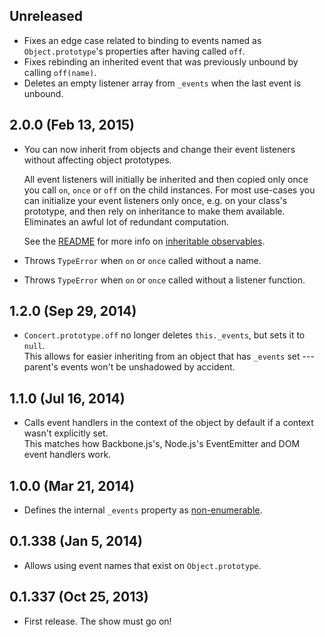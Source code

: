 ## Unreleased
- Fixes an edge case related to binding to events named as `Object.prototype`'s
  properties after having called `off`.
- Fixes rebinding an inherited event that was previously unbound by calling
  `off(name)`.
- Deletes an empty listener array from `_events` when the last event is unbound.

## 2.0.0 (Feb 13, 2015)
- You can now inherit from objects and change their event listeners without
  affecting object prototypes.

  All event listeners will initially be inherited and then copied only once you
  call `on`, `once` or `off` on the child instances. For most use-cases you can
  initialize your event listeners only once, e.g. on your class's prototype, and
  then rely on inheritance to make them available. Eliminates an awful lot of
  redundant computation.

  See the [README][] for more info on [inheritable
  observables](https://github.com/moll/js-concert#inheriting).

- Throws `TypeError` when `on` or `once` called without a name.
- Throws `TypeError` when `on` or `once` called without a listener function.

[README]: https://github.com/moll/js-concert

## 1.2.0 (Sep 29, 2014)
- `Concert.prototype.off` no longer deletes `this._events`, but sets it to
  `null`.  
  This allows for easier inheriting from an object that has `_events` set ---
  parent's events won't be unshadowed by accident.

## 1.1.0 (Jul 16, 2014)
- Calls event handlers in the context of the object by default if a context
  wasn't explicitly set.  
  This matches how Backbone.js's, Node.js's EventEmitter and DOM event handlers
  work.

## 1.0.0 (Mar 21, 2014)
- Defines the internal `_events` property as [non-enumerable][for-in].

[for-in]: http://www.ecma-international.org/ecma-262/5.1/#sec-12.6.4

## 0.1.338 (Jan 5, 2014)
- Allows using event names that exist on `Object.prototype`.

## 0.1.337 (Oct 25, 2013)
- First release. The show must go on!

